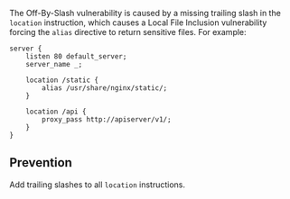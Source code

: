 The Off-By-Slash vulnerability is caused by a missing trailing slash in the `location` instruction, which causes a Local File Inclusion vulnerability forcing the `alias` directive to return sensitive files. For example:
```nginx
server {
	listen 80 default_server;
	server_name _;

	location /static {
		alias /usr/share/nginx/static/;
	}

	location /api {
		proxy_pass http://apiserver/v1/;
	}
}
```

## Prevention
Add trailing slashes to all `location` instructions.